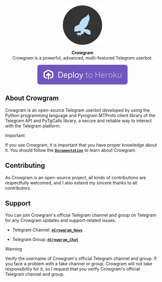 <p align="center">
<a href="https://github.com/AdityaHalder/crowgram"><img src="crowgram/assets/crowgram.png" height="128" width="128" alt="Crowgram"/></a>
</p>

<p align="center">
<b>Crowgram</b><br/>
Crowgram is a powerful, advanced, multi-featured Telegram userbot.
</p>

<p align="center">
<a href="https://heroku.com/deploy?template=https://github.com/AdityaHalder/Crowgram">
<img src="crowgram/assets/deploytoheroku.svg" alt="Deploy to Heroku"></a>
</p>

<h2>About Crowgram</h2>
<p title="Crowgram">Crowgram is an open-source Telegram userbot developed by using the Python programming language and Pyrogram MTProto client library of the Telegram API and PyTgCalls library, a secure and reliable way to interact with the Telegram platform.</p>

> [!IMPORTANT]
> If you use Crowgram, it is important that you have proper knowledge about it. You should follow the [**`Documentation`**](https://t.me/crowgram_news) to learn about Crowgram.

<h2>Contributing</h2>
<p title="Contributing">As Crowgram is an open-source project, all kinds of contributions are respectfully welcomed, and I also extend my sincere thanks to all contributors.</p>

<h2>Support</h2>
<p title="Support">You can join Crowgram's official Telegram channel and group on Telegram for any Crowgram updates and support-related issues.</p>

- Telegram Channel: [**`@Crowgram_News`**](https://t.me/crowgram_news)

- Telegram Group: [**`@Crowgram_Chat`**](https://t.me/crowgram_chat)
> [!WARNING]  
> Verify the username of Crowgram's official Telegram channel and group. If you face a problem with a fake channel or group, Crowgram will not take responsibility for it, so I request that you verify Crowgram's official Telegram channel and group.

